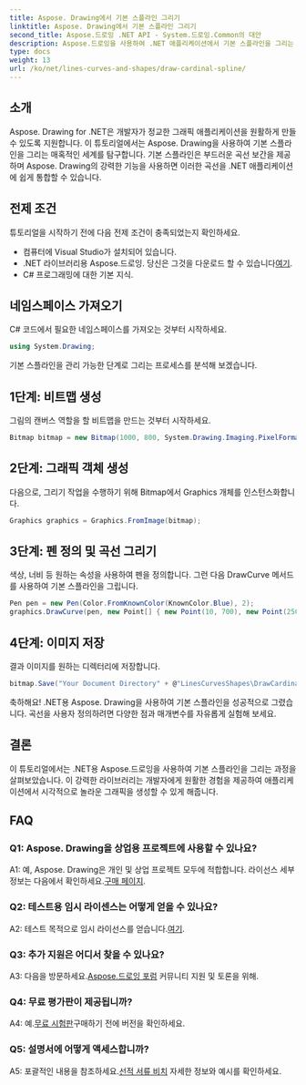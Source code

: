 ```yaml
---
title: Aspose. Drawing에서 기본 스플라인 그리기
linktitle: Aspose. Drawing에서 기본 스플라인 그리기
second_title: Aspose.드로잉 .NET API - System.드로잉.Common의 대안
description: Aspose.드로잉을 사용하여 .NET 애플리케이션에서 기본 스플라인을 그리는 기술을 살펴보세요. 손쉽게 부드러운 곡선을 만들어보세요.
type: docs
weight: 13
url: /ko/net/lines-curves-and-shapes/draw-cardinal-spline/
---
```

## 소개

Aspose. Drawing for .NET은 개발자가 정교한 그래픽 애플리케이션을 원활하게 만들 수 있도록 지원합니다. 이 튜토리얼에서는 Aspose. Drawing을 사용하여 기본 스플라인을 그리는 매혹적인 세계를 탐구합니다. 기본 스플라인은 부드러운 곡선 보간을 제공하며 Aspose. Drawing의 강력한 기능을 사용하면 이러한 곡선을 .NET 애플리케이션에 쉽게 통합할 수 있습니다.

## 전제 조건

튜토리얼을 시작하기 전에 다음 전제 조건이 충족되었는지 확인하세요.

- 컴퓨터에 Visual Studio가 설치되어 있습니다.
-  .NET 라이브러리용 Aspose.드로잉. 당신은 그것을 다운로드 할 수 있습니다[여기](https://releases.aspose.com/drawing/net/).
- C# 프로그래밍에 대한 기본 지식.

## 네임스페이스 가져오기

C# 코드에서 필요한 네임스페이스를 가져오는 것부터 시작하세요.

```csharp
using System.Drawing;
```

기본 스플라인을 관리 가능한 단계로 그리는 프로세스를 분석해 보겠습니다.

## 1단계: 비트맵 생성

그림의 캔버스 역할을 할 비트맵을 만드는 것부터 시작하세요.

```csharp
Bitmap bitmap = new Bitmap(1000, 800, System.Drawing.Imaging.PixelFormat.Format32bppPArgb);
```

## 2단계: 그래픽 객체 생성

다음으로, 그리기 작업을 수행하기 위해 Bitmap에서 Graphics 개체를 인스턴스화합니다.

```csharp
Graphics graphics = Graphics.FromImage(bitmap);
```

## 3단계: 펜 정의 및 곡선 그리기

색상, 너비 등 원하는 속성을 사용하여 펜을 정의합니다. 그런 다음 DrawCurve 메서드를 사용하여 기본 스플라인을 그립니다.

```csharp
Pen pen = new Pen(Color.FromKnownColor(KnownColor.Blue), 2);
graphics.DrawCurve(pen, new Point[] { new Point(10, 700), new Point(250, 500), new Point(500, 10), new Point(750, 500), new Point(990, 700) });
```

## 4단계: 이미지 저장

결과 이미지를 원하는 디렉터리에 저장합니다.

```csharp
bitmap.Save("Your Document Directory" + @"LinesCurvesShapes\DrawCardinalSpline_out.png");
```

축하해요! .NET용 Aspose. Drawing을 사용하여 기본 스플라인을 성공적으로 그렸습니다. 곡선을 사용자 정의하려면 다양한 점과 매개변수를 자유롭게 실험해 보세요.

## 결론

이 튜토리얼에서는 .NET용 Aspose.드로잉을 사용하여 기본 스플라인을 그리는 과정을 살펴보았습니다. 이 강력한 라이브러리는 개발자에게 원활한 경험을 제공하여 애플리케이션에서 시각적으로 놀라운 그래픽을 생성할 수 있게 해줍니다.

## FAQ

### Q1: Aspose. Drawing을 상업용 프로젝트에 사용할 수 있나요?

 A1: 예, Aspose. Drawing은 개인 및 상업 프로젝트 모두에 적합합니다. 라이선스 세부정보는 다음에서 확인하세요.[구매 페이지](https://purchase.aspose.com/buy).

### Q2: 테스트용 임시 라이센스는 어떻게 얻을 수 있나요?

 A2: 테스트 목적으로 임시 라이선스를 얻습니다.[여기](https://purchase.aspose.com/temporary-license/).

### Q3: 추가 지원은 어디서 찾을 수 있나요?

 A3: 다음을 방문하세요.[Aspose.드로잉 포럼](https://forum.aspose.com/c/diagram/17) 커뮤니티 지원 및 토론을 위해.

### Q4: 무료 평가판이 제공됩니까?

 A4: 예.[무료 시험판](https://releases.aspose.com/)구매하기 전에 버전을 확인하세요.

### Q5: 설명서에 어떻게 액세스합니까?

 A5: 포괄적인 내용을 참조하세요.[선적 서류 비치](https://reference.aspose.com/drawing/net/) 자세한 정보와 예시를 확인하세요.